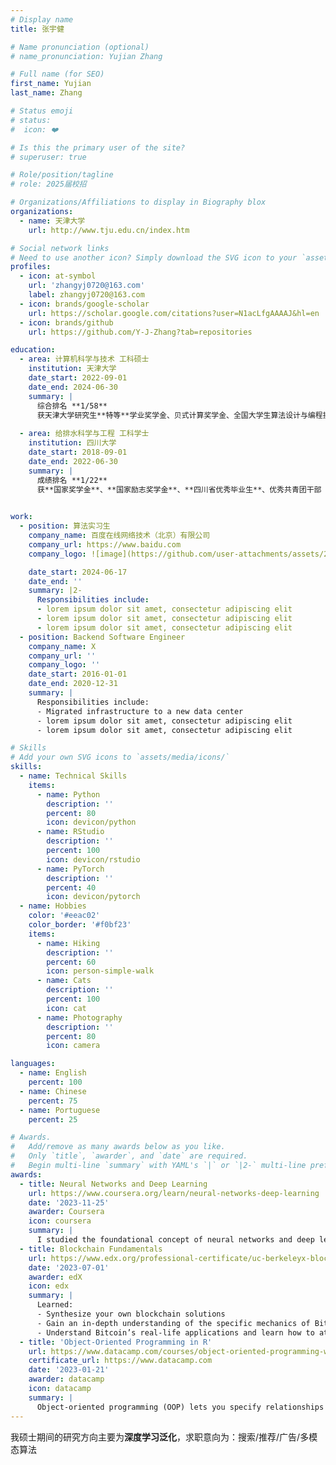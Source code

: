 ```yaml
---
# Display name
title: 张宇健

# Name pronunciation (optional)
# name_pronunciation: Yujian Zhang

# Full name (for SEO)
first_name: Yujian
last_name: Zhang

# Status emoji
# status:
#  icon: ❤️

# Is this the primary user of the site?
# superuser: true

# Role/position/tagline
# role: 2025届校招

# Organizations/Affiliations to display in Biography blox
organizations:
  - name: 天津大学
    url: http://www.tju.edu.cn/index.htm

# Social network links
# Need to use another icon? Simply download the SVG icon to your `assets/media/icons/` folder.
profiles:
  - icon: at-symbol
    url: 'zhangyj0720@163.com'
    label: zhangyj0720@163.com
  - icon: brands/google-scholar
    url: https://scholar.google.com/citations?user=N1acLfgAAAAJ&hl=en
  - icon: brands/github
    url: https://github.com/Y-J-Zhang?tab=repositories

education:
  - area: 计算机科学与技术 工科硕士
    institution: 天津大学
    date_start: 2022-09-01
    date_end: 2024-06-30
    summary: |
      综合排名 **1/58**
      获天津大学研究生**特等**学业奖学金、贝式计算奖学金、全国大学生算法设计与编程挑战赛金奖等奖励。
    
  - area: 给排水科学与工程 工科学士
    institution: 四川大学
    date_start: 2018-09-01
    date_end: 2022-06-30
    summary: |
      成绩排名 **1/22**
      获**国家奖学金**、**国家励志奖学金**、**四川省优秀毕业生**、优秀共青团干部

     
work:
  - position: 算法实习生
    company_name: 百度在线网络技术（北京）有限公司
    company_url: https://www.baidu.com
    company_logo: ![image](https://github.com/user-attachments/assets/2ae79ae4-f0ab-406f-8f10-6785fc570254)

    date_start: 2024-06-17
    date_end: ''
    summary: |2-
      Responsibilities include:
      - lorem ipsum dolor sit amet, consectetur adipiscing elit
      - lorem ipsum dolor sit amet, consectetur adipiscing elit
      - lorem ipsum dolor sit amet, consectetur adipiscing elit
  - position: Backend Software Engineer
    company_name: X
    company_url: ''
    company_logo: ''
    date_start: 2016-01-01
    date_end: 2020-12-31
    summary: |
      Responsibilities include:
      - Migrated infrastructure to a new data center
      - lorem ipsum dolor sit amet, consectetur adipiscing elit
      - lorem ipsum dolor sit amet, consectetur adipiscing elit

# Skills
# Add your own SVG icons to `assets/media/icons/`
skills:
  - name: Technical Skills
    items:
      - name: Python
        description: ''
        percent: 80
        icon: devicon/python
      - name: RStudio
        description: ''
        percent: 100
        icon: devicon/rstudio
      - name: PyTorch
        description: ''
        percent: 40
        icon: devicon/pytorch
  - name: Hobbies
    color: '#eeac02'
    color_border: '#f0bf23'
    items:
      - name: Hiking
        description: ''
        percent: 60
        icon: person-simple-walk
      - name: Cats
        description: ''
        percent: 100
        icon: cat
      - name: Photography
        description: ''
        percent: 80
        icon: camera

languages:
  - name: English
    percent: 100
  - name: Chinese
    percent: 75
  - name: Portuguese
    percent: 25

# Awards.
#   Add/remove as many awards below as you like.
#   Only `title`, `awarder`, and `date` are required.
#   Begin multi-line `summary` with YAML's `|` or `|2-` multi-line prefix and indent 2 spaces below.
awards:
  - title: Neural Networks and Deep Learning
    url: https://www.coursera.org/learn/neural-networks-deep-learning
    date: '2023-11-25'
    awarder: Coursera
    icon: coursera
    summary: |
      I studied the foundational concept of neural networks and deep learning. By the end, I was familiar with the significant technological trends driving the rise of deep learning; build, train, and apply fully connected deep neural networks; implement efficient (vectorized) neural networks; identify key parameters in a neural network’s architecture; and apply deep learning to your own applications.
  - title: Blockchain Fundamentals
    url: https://www.edx.org/professional-certificate/uc-berkeleyx-blockchain-fundamentals
    date: '2023-07-01'
    awarder: edX
    icon: edx
    summary: |
      Learned:
      - Synthesize your own blockchain solutions
      - Gain an in-depth understanding of the specific mechanics of Bitcoin
      - Understand Bitcoin’s real-life applications and learn how to attack and destroy Bitcoin, Ethereum, smart contracts and Dapps, and alternatives to Bitcoin’s Proof-of-Work consensus algorithm
  - title: 'Object-Oriented Programming in R'
    url: https://www.datacamp.com/courses/object-oriented-programming-with-s3-and-r6-in-r
    certificate_url: https://www.datacamp.com
    date: '2023-01-21'
    awarder: datacamp
    icon: datacamp
    summary: |
      Object-oriented programming (OOP) lets you specify relationships between functions and the objects that they can act on, helping you manage complexity in your code. This is an intermediate level course, providing an introduction to OOP, using the S3 and R6 systems. S3 is a great day-to-day R programming tool that simplifies some of the functions that you write. R6 is especially useful for industry-specific analyses, working with web APIs, and building GUIs.
---
```


我硕士期间的研究方向主要为**深度学习泛化**，求职意向为：搜索/推荐/广告/多模态算法
